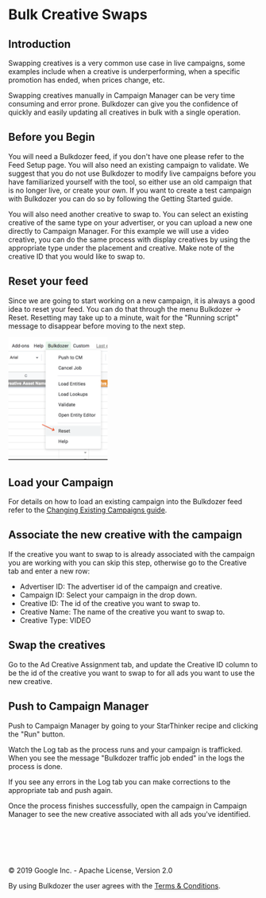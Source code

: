 # Bulk Creative Swaps

## Introduction

Swapping creatives is a very common use case in live campaigns,
some examples include when a creative is underperforming, when a specific
promotion has ended, when prices change, etc.

Swapping creatives manually in Campaign Manager can be very time consuming
and error prone. Bulkdozer can give you the confidence of quickly and
easily updating all creatives in bulk with a single operation.


## Before you Begin

You will need a Bulkdozer feed, if you don't have one please refer to
the Feed Setup page. You will also need an existing campaign to
validate. We suggest that you do not use Bulkdozer to modify live
campaigns before you have familiarized yourself with the tool, so either
use an old campaign that is no longer live, or create your own. If you
want to create a test campaign with Bulkdozer you can do so by following
the Getting Started guide.

You will also need another creative to swap to. You can select an
existing creative of the same type on your advertiser, or you can upload
 a new one directly to Campaign Manager. For this example we will use a
 video creative, you can do the same process with display creatives by
 using the appropriate type under the placement and creative. Make note
 of the creative ID that you would like to swap to.



## Reset your feed

Since we are going to start working on a new campaign, it is always a
good idea to reset your feed. You can do that through the menu Bulkdozer
-> Reset. Resetting may take up to a minute, wait for the "Running
script" message to disappear before moving to the next step.

<img src="Images/bulkdozer_dropdown_menu.png" width="200">

## Load your Campaign

For details on how to load an existing campaign into the Bulkdozer feed
refer to the [Changing Existing Campaigns guide](Changing_Existing_Campaigns.md).

## Associate the new creative with the campaign

If the creative you want to swap to is already associated with the
campaign you are working with you can skip this step, otherwise go to
the Creative tab and enter a new row:

- Advertiser ID: The advertiser id of the campaign and creative.
- Campaign ID: Select your campaign in the drop down.
- Creative ID: The id of the creative you want to swap to.
- Creative Name: The name of the creative you want to swap to.
- Creative Type: VIDEO


## Swap the creatives

Go to the Ad Creative Assignment tab, and update the Creative ID
column to be the id of the creative you want to swap to for all ads you
want to use the new creative.

## Push to Campaign Manager

Push to Campaign Manager by going to your StarThinker recipe and clicking the
"Run" button.

Watch the Log tab as the process runs and your campaign is trafficked.
When you see the message "Bulkdozer traffic job ended" in the logs the
process is done.

If you see any errors in the Log tab you can make corrections to the
appropriate tab and push again.

Once the process finishes successfully, open the campaign in Campaign
Manager to see the new creative associated with all ads you've identified.


<br/><br/>
---
&copy; 2019 Google Inc. - Apache License, Version 2.0

By using Bulkdozer the user agrees with the
[Terms & Conditions](Terms_and_Conditions.md).
